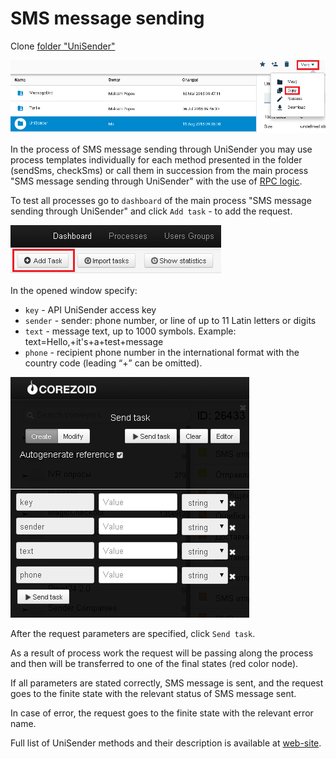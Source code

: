 # SMS message sending

Clone [folder "UniSender"](https://admin.corezoid.com/folder/conv/2390)

![](../img/clone_folder_sms.png)

In the process of SMS message sending through UniSender you may use process templates individually for each method presented in the folder (sendSms, checkSms) or call them in succession from the main process "SMS message sending through UniSender" with the use of [RPC logic](../../interface/nodes/rpc/README.md).

To test all processes go to `dashboard` of the main process "SMS message sending through UniSender" and click `Add task` - to add the request.

![](../img/mandrill_dashboard.png)

In the opened window specify:
*   `key` - API UniSender access key
*   `sender` - sender: phone number, or line of up to 11 Latin letters or digits
*   `text` - message text, up to 1000 symbols.
Example: text=Hello,+it's+a+test+message
*   `phone` - recipient phone number in the international format with the country code (leading “+” can be omitted).

![](../img/unisender_add_task_sms.png)

After the request parameters are specified, click `Send task`.

As a result of process work the request will be passing along the process and then will be transferred to one of the final states (red color node).

If all parameters are stated correctly, SMS message is sent, and the request goes to the finite state with the relevant status of SMS message sent.

In case of error, the request goes to the finite state with the relevant error name.

Full list of UniSender methods and their description is available at [web-site](http://www.unisender.com/ru/features/integration-api/).
